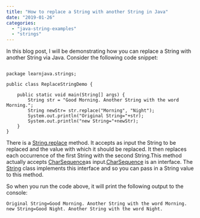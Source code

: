 ```yaml
---
title: "How to replace a String with another String in Java"
date: "2019-01-26"
categories: 
  - "java-string-examples"
  - "strings"
---
```


In this blog post, I will be demonstrating how you can replace a String with another String via Java. Consider the following code snippet:

````

package learnjava.strings;

public class ReplaceStringDemo {

    public static void main(String[] args) { 
        String str = "Good Morning. Another String with the word Morning."; 
        String newStr= str.replace("Morning", "Night"); 
        System.out.println("Original String="+str); 
        System.out.println("new String="+newStr);
    }
}
````

There is a [String.replace](https://docs.oracle.com/javase/8/docs/api/java/lang/String.html#replace-java.lang.CharSequence-java.lang.CharSequence-) method. It accepts as input the String to be replaced and the value with which it should be replaced. It then replaces each occurrence of the first String with the second String.This method actually accepts [CharSequence](https://docs.oracle.com/javase/8/docs/api/java/lang/CharSequence.html)as input.[CharSequence](https://docs.oracle.com/javase/8/docs/api/java/lang/CharSequence.html) is an interface. The [String](https://docs.oracle.com/javase/8/docs/api/java/lang/String.html) class implements this interface and so you can pass in a String value to this method.

So when you run the code above, it will print the following output to the console:

```
Original String=Good Morning. Another String with the word Morning.
new String=Good Night. Another String with the word Night.
```
